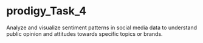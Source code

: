 # prodigy_Task_4
Analyze and visualize sentiment patterns in social media data to understand public opinion and attitudes towards specific topics or brands.
